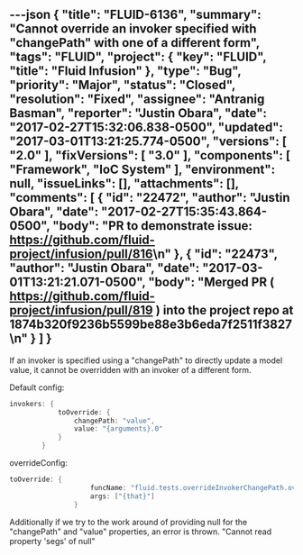 ---json
{
  "title": "FLUID-6136",
  "summary": "Cannot override an invoker specified with \"changePath\" with one of a different form",
  "tags": "FLUID",
  "project": {
    "key": "FLUID",
    "title": "Fluid Infusion"
  },
  "type": "Bug",
  "priority": "Major",
  "status": "Closed",
  "resolution": "Fixed",
  "assignee": "Antranig Basman",
  "reporter": "Justin Obara",
  "date": "2017-02-27T15:32:06.838-0500",
  "updated": "2017-03-01T13:21:25.774-0500",
  "versions": [
    "2.0"
  ],
  "fixVersions": [
    "3.0"
  ],
  "components": [
    "Framework",
    "IoC System"
  ],
  "environment": null,
  "issueLinks": [],
  "attachments": [],
  "comments": [
    {
      "id": "22472",
      "author": "Justin Obara",
      "date": "2017-02-27T15:35:43.864-0500",
      "body": "PR to demonstrate issue: <https://github.com/fluid-project/infusion/pull/816>\n"
    },
    {
      "id": "22473",
      "author": "Justin Obara",
      "date": "2017-03-01T13:21:21.071-0500",
      "body": "Merged PR ( <https://github.com/fluid-project/infusion/pull/819> ) into the project repo at 1874b320f9236b5599be88e3b6eda7f2511f3827\n"
    }
  ]
}
---
If an invoker is specified using a "changePath" to directly update a model value, it cannot be overridden with an invoker of a different form.

Default config:

```java
invokers: {
            toOverride: {
                changePath: "value",
                value: "{arguments}.0"
            }
        }
```

overrideConfig:&#x20;

```java
toOverride: {
                    funcName: "fluid.tests.overrideInvokerChangePath.overridden",
                    args: ["{that}"]
                }
```

Additionally if we try to the work around of providing null for the "changePath" and "value" properties, an error is thrown. "Cannot read property 'segs' of null"

        